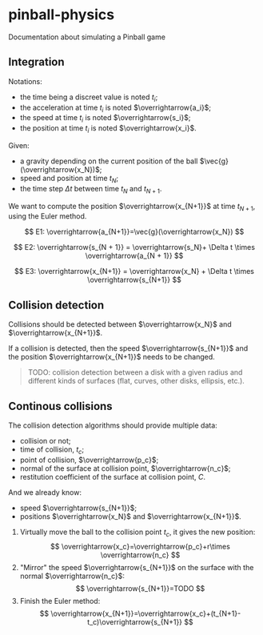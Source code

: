 # pinball-physics
 Documentation about simulating a Pinball game

## Integration

Notations:
- the time being a discreet value is noted $t_i$;
- the acceleration at time $t_i$ is noted $\overrightarrow{a_i}$;
- the speed at time $t_i$ is noted $\overrightarrow{s_i}$;
- the position at time $t_i$ is noted $\overrightarrow{x_i}$.

Given:
- a gravity depending on the current position of the ball $\vec{g}(\overrightarrow{x_N})$;
- speed and position at time $t_N$;
- the time step $\Delta t$ between time $t_N$ and $t_{N+1}$.

We want to compute the position $\overrightarrow{x_{N+1}}$ at time $t_{N+1}$, using the Euler method.

$$ E1: \overrightarrow{a_{N+1}}=\vec{g}(\overrightarrow{x_N}) $$

$$ E2: \overrightarrow{s_{N + 1}} = \overrightarrow{s_N}+ \Delta t \times \overrightarrow{a_{N + 1}} $$

$$ E3: \overrightarrow{x_{N+1}} = \overrightarrow{x_N} +  \Delta t \times \overrightarrow{s_{N+1}} $$

## Collision detection

Collisions should be detected between $\overrightarrow{x_N}$ and $\overrightarrow{x_{N+1}}$.

If a collision is detected, then the speed $\overrightarrow{s_{N+1}}$ and the position $\overrightarrow{x_{N+1}}$ needs to be changed.

> TODO: collision detection between a disk with a given radius and different kinds of surfaces (flat, curves, other disks, ellipsis, etc.).

## Continous collisions

The collision detection algorithms should provide multiple data:
- collision or not;
- time of collision, $t_c$;
- point of collision, $\overrightarrow{p_c}$;
- normal of the surface at collision point, $\overrightarrow{n_c}$;
- restitution coefficient of the surface at collision point, $C$.

And we already know:
- speed $\overrightarrow{s_{N+1}}$;
- positions $\overrightarrow{x_N}$ and $\overrightarrow{x_{N+1}}$.

1. Virtually move the ball to the collision point $t_c$, it gives the new position:
  $$ \overrightarrow{x_c}=\overrightarrow{p_c}+r\times \overrightarrow{n_c} $$
2. "Mirror" the speed $\overrightarrow{s_{N+1}}$ on the surface with the normal $\overrightarrow{n_c}$:
  $$ \overrightarrow{s_{N+1}}=TODO $$
3. Finish the Euler method:
  $$ \overrightarrow{x_{N+1}}=\overrightarrow{x_c}+(t_{N+1}-t_c)\overrightarrow{s_{N+1}} $$